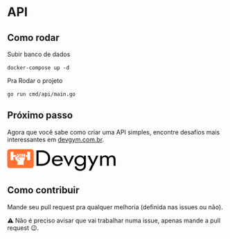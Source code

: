 # API 

## Como rodar 

Subir banco de dados
```
docker-compose up -d 
```

Pra Rodar o projeto
```
go run cmd/api/main.go
```

## Próximo passo 

Agora que você sabe como criar uma API simples, encontre desafios mais interessantes em [devgym.com.br](https://app.devgym.com.br?utm_campaign=ytgoapi&utm_medium=social&utm_source=github). 

[![](https://raw.githubusercontent.com/devgymbr/files/main/devgymblack.png)](https://app.devgym.com.br?utm_campaign=ytgoapi&utm_medium=social&utm_source=github)

## Como contribuir 

Mande seu pull request pra qualquer melhoria (definida nas issues ou não). 

:warning: Não é preciso avisar que vai trabalhar numa issue, apenas mande a pull request :wink:. 
